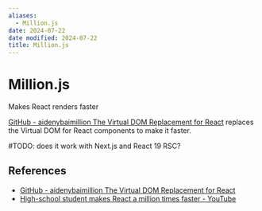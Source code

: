 ```yaml
---
aliases:
  - Million.js
date: 2024-07-22
date modified: 2024-07-22
title: Million.js
---
```


# Million.js

Makes React renders faster

[GitHub - aidenybaimillion The Virtual DOM Replacement for React](https://github.com/aidenybai/million) replaces the Virtual DOM for React components to make it faster.

#TODO: does it work with Next.js and React 19 RSC?

## References

- [GitHub - aidenybaimillion The Virtual DOM Replacement for React](https://github.com/aidenybai/million)
- [High-school student makes React a million times faster - YouTube](https://www.youtube.com/watch?v=VkezQMb1DHw)
